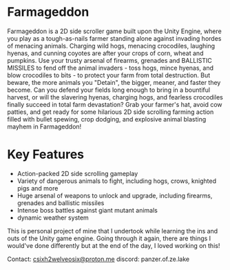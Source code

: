 
# Farmageddon
Farmageddon is a 2D side scroller game built upon the Unity Engine,
where you play as a tough-as-nails farmer standing alone against invading hordes of menacing animals. Charging wild hogs, menacing crocodiles, laughing hyenas, and cunning coyotes are after your crops of corn, wheat and pumpkins. Use your trusty arsenal of firearms, grenades and BALLISTIC MISSILES to fend off the animal invaders - toss hogs, mince hyenas, and blow crocodiles to bits - to protect your farm from total destruction. But beware, the more animals you "Detain", the bigger, meaner, and faster they become. Can you defend your fields long enough to bring in a bountiful harvest, or will the slavering hyenas, charging hogs, and fearless crocodiles finally succeed in total farm devastation? Grab your farmer's hat, avoid cow patties, and get ready for some hilarious 2D side scrolling farming action filled with bullet spewing, crop dodging, and explosive animal blasting mayhem in Farmageddon!


# Key Features
* Action-packed 2D side scrolling gameplay
* Variety of dangerous animals to fight, including hogs, crows, knighted pigs and more
* Huge arsenal of weapons to unlock and upgrade, including firearms, grenades and ballistic missiles
* Intense boss battles against giant mutant animals
* dynamic weather system


This is personal project of mine that I undertook while learning the ins and outs of the Unity game engine. Going through it again, there are things I would've done differently but at the end of the day, I loved working on this!

Contact: csixh2welveosix@proton.me
discord: panzer.of.ze.lake
